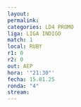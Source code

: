 ```yaml
---
layout: 
permalink: 
categories: LD4 PROMO
liga: LIGA INDIGO
match: 1
local: RUBY
r1: 0
r2: 0
out: AEP
hora: '"21:30"'
fecha: 15.01.25
ronda: "4"
stream:
---
```

